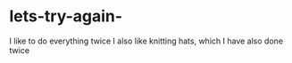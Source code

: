 # lets-try-again-
I like to do everything twice
I also like knitting hats, which I have also done twice
